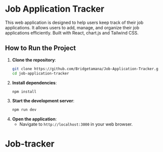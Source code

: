 # **Job Application Tracker**

This web application is designed to help users keep track of their job applications. It allows users to add, manage, and organize their job applications efficiently. Built with React, chart.js and Tailwind CSS.

## **How to Run the Project**
1. **Clone the repository**:
    ```bash
    git clone https://github.com/Bridgetamana/Job-Application-Tracker.git
    cd job-application-tracker
    ```
2. **Install dependencies**:
    ```bash
    npm install
    ```
3. **Start the development server**:
    ```bash
    npm run dev
    ```
4. **Open the application**:
   - Navigate to `http://localhost:3000` in your web browser.
# Job-tracker
